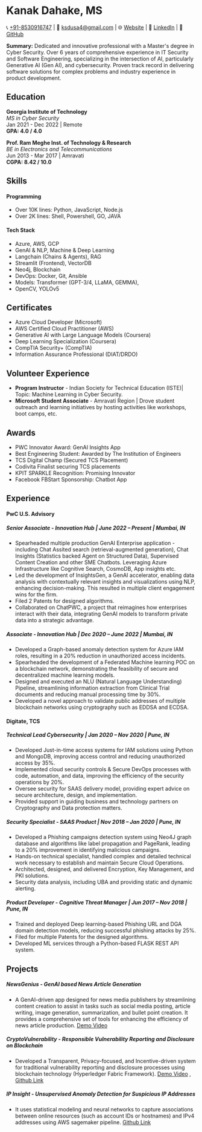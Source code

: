 # Kanak Dahake, MS

📞 [+91-8530916747](tel:8530916747) | 📧 ksdusa4@gmail.com |
🌐 [Website](https://kanakjr.in) | 👔 [LinkedIn](https://www.linkedin.com/in/kanak-dahake) | 🐙 [GitHub](https://github.com/Kanakjr)

**Summary:** Dedicated and innovative professional with a Master's degree in Cyber Security. Over 6 years of comprehensive experience in IT Security and Software Engineering, specializing in the intersection of AI, particularly Generative AI (Gen AI), and cybersecurity. Proven track record in delivering software solutions for complex problems and industry experience in product development. 

## Education

**Georgia Institute of Technology**  
*MS in Cyber Security*  
Jan 2021 - Dec 2022 | Remote  
**GPA: 4.0 / 4.0**

**Prof. Ram Meghe Inst. of Technology & Research**  
*BE in Electronics and Telecommunications*  
Jun 2013 - Mar 2017 | Amravati  
**CGPA: 8.42 / 10.0**

## Skills

#### Programming

- Over 10K lines: Python, JavaScript, Node.js
- Over 2K lines: Shell, Powershell, GO, JAVA

#### Tech Stack

- Azure, AWS, GCP
- GenAI & NLP, Machine & Deep Learning
- Langchain (Chains & Agents), RAG
- Streamlit (Frontend), VectorDB
- Neo4j, Blockchain
- DevOps: Docker, Git, Ansible
- Models: Transformer (GPT-3/4, LLaMA, GEMMA), 
- OpenCV, YOLOv5

<!-- #### Models & Frameworks -->

## Certificates

- Azure Cloud Developer (Microsoft)
- AWS Certified Cloud Practitioner (AWS)
- Generative AI with Large Language Models (Coursera)
- Deep Learning Specialization (Coursera)
- CompTIA Security+ (CompTIA)
- Information Assurance Professional (DIAT/DRDO)
<!-- - IT Security Specialist (LinkedIn Learning) -->

<!-- ## Relevant Courses

- Applied Cryptography
- Security & Incidence Response
- Data Analytics and Security
- Information Security Policies
- Network Security
- Binary Exploitation Lab
- Secure Computer Systems -->

## Volunteer Experience
- **Program Instructor** - Indian Society for Technical Education (ISTE)| Topic: Machine Learning in Cyber Security.
- **Microsoft Student Associate** - Amravati Region | Drove student outreach and learning initiatives by hosting activities like workshops, boot camps, etc.

## Awards
- PWC Innovator Award: GenAI Insights App
- Best Engineering Student: Awarded by The Institution of Engineers
- TCS Digital Champ (Secured TCS Placement)
- Codivita Finalist securing TCS placements
- KPIT SPARKLE Recognition: Promising Innovator
- Facebook FBStart Sponsorship: Chatbot App
<!-- - NNSC Zonal Winner: Awarded in National Network Security Championship from Amravati Division -->


## Experience

#### PwC U.S. Advisory
##### **Senior Associate - Innovation Hub** | June 2022 – Present | Mumbai, IN
- Spearheaded multiple production GenAI Enterprise application - including Chat Assited search (retrieval-augmented generation), Chat Insights (Statistics backed Agent on Structured Data), Supervised Content Creation and other SME Chatbots. Leveraging Azure Infrastructure like Cognitive Search, CosmoDB, App insights etc. 
- Led the development of InsightsGen, a GenAI accelerator, enabling data analysis with contextually relevant insights and visualizations using NLP, enhancing decision-making. This resulted in multiple client engagement wins for the firm.
- Filed 2 Patents for designed algorithms.
- Collaborated on ChatPWC, a project that reimagines how enterprises interact with their data, integrating GenAI models to transform private data into a strategic advantage.

##### **Associate - Innovation Hub** | Dec 2020 – June 2022 | Mumbai, IN
- Developed a Graph-based anomaly detection system for Azure IAM roles, resulting in a 20% reduction in unauthorized access incidents.
- Spearheaded the development of a Federated Machine learning POC on a blockchain network, demonstrating the feasibility of secure and decentralized machine learning models.
- Designed and executed an NLU (Natural Language Understanding) Pipeline, streamlining information extraction from Clinical Trial documents and reducing manual processing time by 30%.
- Developed a novel approach to validate public addresses of multiple blockchain networks using cryptography such as EDDSA and ECDSA.


#### Digitate, TCS
##### **Technical Lead Cybersecurity** | Jan 2020 – Nov 2020 | Pune, IN
- Developed Just-in-time access systems for IAM solutions using Python and MongoDB, improving access control and reducing unauthorized access by 35%.
- Implemented cloud security controls & Secure DevOps processes with code, automation, and data, improving the efficiency of the security operations by 20%.
- Oversee security for SAAS delivery model, providing expert advice on secure architecture, design, and implementation.
- Provided support in guiding business and technology partners on Cryptography and Data protection matters.

##### **Security Specialist - SAAS Product** | Nov 2018 – Jan 2020 | Pune, IN
- Developed a Phishing campaigns detection system using Neo4J graph database and algorithms like label propagation and PageRank, leading to a 20% improvement in identifying malicious campaigns.
- Hands-on technical specialist, handled complex and detailed technical work necessary to establish and maintain Secure Cloud Operations.
- Architected, designed, and delivered Encryption, Key Management, and PKI solutions.
- Security data analysis, including UBA and providing static and dynamic alerting.

##### **Product Developer - Cognitive Threat Manager** | Jun 2017 – Nov 2018 | Pune, IN
- Trained and deployed Deep learning-based Phishing URL and DGA domain detection models, reducing successful phishing attacks by 25%.
- Filed for multiple Patents for the designed algorithms.
- Developed ML services through a Python-based FLASK REST API system.

## Projects

##### NewsGenius - GenAI based News Article Generation
- A GenAI-driven app designed for news media publishers by streamlining content creation to assist in tasks such as social media posting, article writing, image generation, summarization, and bullet point creation. It provides a comprehensive set of tools for enhancing the efficiency of news article production. [Demo Video](https://youtu.be/fmH5PAESSxo)


##### CryptoVulnerability - Responsible Vulnerability Reporting and Disclosure on Blockchain

- Developed a Transparent, Privacy-focused, and Incentive-driven system for traditional vulnerability reporting and disclosure processes using blockchain technology (Hyperledger Fabric Framework). [Demo Video](https://youtu.be/TLWH58xnZPQ?t=403) , [Github Link](https://github.com/Kanakjr/VulnReporting)

##### IP Insight - Unsupervised Anomaly Detection for Suspicious IP Addresses

- It uses statistical modeling and neural networks to capture associations between online resources (such as account IDs or hostnames) and IPv4 addresses using AWS sagemaker pipeline. [Github Link](https://github.com/Kanakjr/IPInsight)

<!-- ##### Secure Shared Store (3S)

- **Course Project**: Developed a service that allows for the storage and retrieval of documents created by multiple users. The service uses certificates, file-based encryption, Session tokens, Access controls. -->
